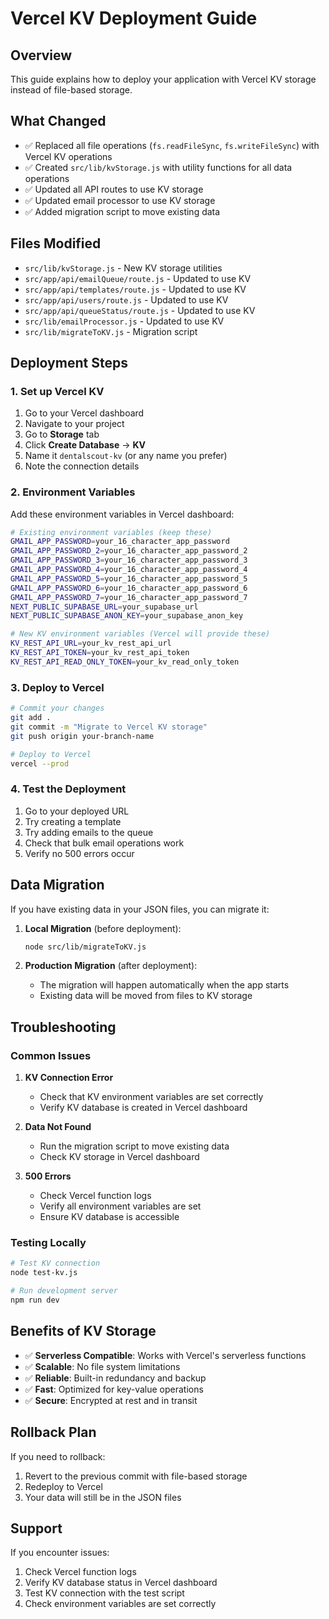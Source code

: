 # Vercel KV Deployment Guide

## Overview
This guide explains how to deploy your application with Vercel KV storage instead of file-based storage.

## What Changed
- ✅ Replaced all file operations (`fs.readFileSync`, `fs.writeFileSync`) with Vercel KV operations
- ✅ Created `src/lib/kvStorage.js` with utility functions for all data operations
- ✅ Updated all API routes to use KV storage
- ✅ Updated email processor to use KV storage
- ✅ Added migration script to move existing data

## Files Modified
- `src/lib/kvStorage.js` - New KV storage utilities
- `src/app/api/emailQueue/route.js` - Updated to use KV
- `src/app/api/templates/route.js` - Updated to use KV
- `src/app/api/users/route.js` - Updated to use KV
- `src/app/api/queueStatus/route.js` - Updated to use KV
- `src/lib/emailProcessor.js` - Updated to use KV
- `src/lib/migrateToKV.js` - Migration script

## Deployment Steps

### 1. Set up Vercel KV
1. Go to your Vercel dashboard
2. Navigate to your project
3. Go to **Storage** tab
4. Click **Create Database** → **KV**
5. Name it `dentalscout-kv` (or any name you prefer)
6. Note the connection details

### 2. Environment Variables
Add these environment variables in Vercel dashboard:

```bash
# Existing environment variables (keep these)
GMAIL_APP_PASSWORD=your_16_character_app_password
GMAIL_APP_PASSWORD_2=your_16_character_app_password_2
GMAIL_APP_PASSWORD_3=your_16_character_app_password_3
GMAIL_APP_PASSWORD_4=your_16_character_app_password_4
GMAIL_APP_PASSWORD_5=your_16_character_app_password_5
GMAIL_APP_PASSWORD_6=your_16_character_app_password_6
GMAIL_APP_PASSWORD_7=your_16_character_app_password_7
NEXT_PUBLIC_SUPABASE_URL=your_supabase_url
NEXT_PUBLIC_SUPABASE_ANON_KEY=your_supabase_anon_key

# New KV environment variables (Vercel will provide these)
KV_REST_API_URL=your_kv_rest_api_url
KV_REST_API_TOKEN=your_kv_rest_api_token
KV_REST_API_READ_ONLY_TOKEN=your_kv_read_only_token
```

### 3. Deploy to Vercel
```bash
# Commit your changes
git add .
git commit -m "Migrate to Vercel KV storage"
git push origin your-branch-name

# Deploy to Vercel
vercel --prod
```

### 4. Test the Deployment
1. Go to your deployed URL
2. Try creating a template
3. Try adding emails to the queue
4. Check that bulk email operations work
5. Verify no 500 errors occur

## Data Migration
If you have existing data in your JSON files, you can migrate it:

1. **Local Migration** (before deployment):
   ```bash
   node src/lib/migrateToKV.js
   ```

2. **Production Migration** (after deployment):
   - The migration will happen automatically when the app starts
   - Existing data will be moved from files to KV storage

## Troubleshooting

### Common Issues

1. **KV Connection Error**
   - Check that KV environment variables are set correctly
   - Verify KV database is created in Vercel dashboard

2. **Data Not Found**
   - Run the migration script to move existing data
   - Check KV storage in Vercel dashboard

3. **500 Errors**
   - Check Vercel function logs
   - Verify all environment variables are set
   - Ensure KV database is accessible

### Testing Locally
```bash
# Test KV connection
node test-kv.js

# Run development server
npm run dev
```

## Benefits of KV Storage
- ✅ **Serverless Compatible**: Works with Vercel's serverless functions
- ✅ **Scalable**: No file system limitations
- ✅ **Reliable**: Built-in redundancy and backup
- ✅ **Fast**: Optimized for key-value operations
- ✅ **Secure**: Encrypted at rest and in transit

## Rollback Plan
If you need to rollback:
1. Revert to the previous commit with file-based storage
2. Redeploy to Vercel
3. Your data will still be in the JSON files

## Support
If you encounter issues:
1. Check Vercel function logs
2. Verify KV database status in Vercel dashboard
3. Test KV connection with the test script
4. Check environment variables are set correctly
